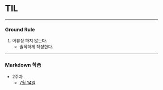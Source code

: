 # TIL



---

### Ground Rule

1. 어뷰징 하지 않는다.
   - 솔직하게 작성한다.







---

### Markdown 학습

- 2주차
  - [7월 14일](0714_TIL.md)